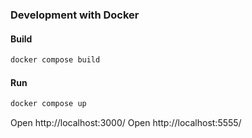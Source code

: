 ### Development with Docker

#### Build

```bash
docker compose build
```

#### Run

```bash
docker compose up
```

Open http://localhost:3000/
Open http://localhost:5555/
